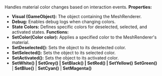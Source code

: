 Handles material color changes based on interaction events.
**Properties:**
- **Visual (GameObject):** The object containing the MeshRenderer.
- **Debug:** Enables debug logs when changing colors.
- **State Colors:** Defines specific colors for deselected, selected, and activated states.
**Functions:**
- **SetColor(Color color):** Applies a specified color to the MeshRenderer's material.
- **SetDeselected():** Sets the object to its deselected color.
- **SetSelected():** Sets the object to its selected color.
- **SetActivated():** Sets the object to its activated color.
- **SetWhite() | SetGrey() | SetBlack() | SetRed() | SetYellow()** **SetGreen()** | **SetBlue()** | **SetCyan()** | **SetMagenta()**
